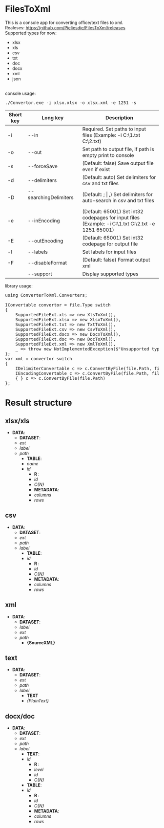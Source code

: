 # FilesToXml
This is a console app for converting office/text files to xml.<br />
Realeses: https://github.com/Pieliesdie/FilesToXml/releases<br />
Supported types for now:
<ul>
  <li>xlsx</li>
  <li>xls</li>
  <li>csv</li>
  <li>txt</li>
  <li>doc</li>
  <li>docx</li>
  <li>xml</li>
  <li>json</li>
</ul>
<br />
console usage:
<pre>
./Convertor.exe -i xlsx.xlsx -o xlsx.xml -e 1251 -s
</pre>

Short key|Long key|Description
| --- | --- | --- |
-i|--in|Required. Set paths to input files (Example: -i C:\1.txt C:\2.txt)
-o|--out|Set path to output file, if path is empty print to console
-s|--forceSave|(Default: false) Save output file even if exist
-d|--delimiters|(Default: auto) Set delimiters for csv and txt files
-D|--searchingDelimiters &nbsp; &nbsp; &nbsp; &nbsp;|(Default: ; \|    ,) Set delimiters for auto-search in csv and txt files
-e|--inEncoding|(Default: 65001) Set int32 codepages for input files (Example: -i C:\1.txt C:\2.txt -e 1251 65001)
-E|--outEncoding|(Default: 65001) Set int32 codepage for output file
-l|--labels|Set labels for input files
-F|--disableFormat|(Default: false) Format output xml
 ||--support|Display supported types

library usage:
<pre>
using ConverterToXml.Converters;

IConvertable convertor = file.Type switch
{
    SupportedFileExt.xls => new XlsToXml(),
    SupportedFileExt.xlsx => new XlsxToXml(),
    SupportedFileExt.txt => new TxtToXml(),
    SupportedFileExt.csv => new CsvToXml(),
    SupportedFileExt.docx => new DocxToXml(),
    SupportedFileExt.doc => new DocToXml(),
    SupportedFileExt.xml => new XmlToXml(),
    _ => throw new NotImplementedException($"Unsupported type")
};
var xml = convertor switch
{
    IDelimiterConvertable c => c.ConvertByFile(file.Path, file.Delimiter, file.Encoding),
    IEncodingConvertable c => c.ConvertByFile(file.Path, file.Encoding),
    { } c => c.ConvertByFile(file.Path)
};
</pre>

# Result structure
## xlsx/xls
* **DATA**:
    + **DATASET**:
    +  *ext*
    +  *label*
    +  *path*
        + **TABLE**:
        +  *name*
        +  *id*
            + **R** :
            + *id*
            + *C{N}*
			+ **METADATA**:
			+  *columns*
			+  *rows*
## csv
* **DATA**:
    + **DATASET**:
    +  *ext*
    +  *path*
    +   *label*
        + **TABLE**:
        +  *id*
            + **R** :
            + *id*
            + *C{N}*
            + **METADATA**:
			+  *columns*
			+  *rows*
## xml
* **DATA**:
    + **DATASET**:
    +  *label*
    +  *ext*
    +  *path*
        + **{SourceXML}**

## text
* **DATA**:
    + **DATASET**:
    +  *ext*
    +  *path*
    +  *label*
        + **TEXT**
        + *{PlainText}*

## docx/doc
* **DATA**:
    + **DATASET**:
    +  *ext*
    +  *path*
    +   *label*
        + **TEXT**:
        + *id*
            + **R** :
            + *level* 
            + *id*
            + *C{N}*
        + **TABLE**:
        +  *id*
            + **R** :
            + *id*
            + *C{N}*
			+ **METADATA**:
			+  *columns*
			+  *rows*
